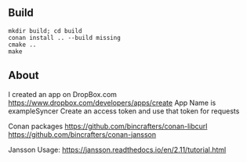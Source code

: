 ## Build
```
mkdir build; cd build
conan install .. --build missing
cmake ..
make
```

## About
I created an app on DropBox.com
   https://www.dropbox.com/developers/apps/create
   App Name is exampleSyncer
   Create an access token and use that token for requests

Conan packages
   https://github.com/bincrafters/conan-libcurl
   https://github.com/bincrafters/conan-jansson

Jansson Usage:
   https://jansson.readthedocs.io/en/2.11/tutorial.html

